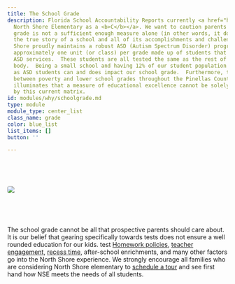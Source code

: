 ```yaml
---
title: The School Grade
description: Florida School Accountability Reports currently <a href="http://www.fldoe.org/accountability/accountability-reporting/school-grades/">grades
  North Shore Elementary as a <b>C</b></a>. We want to caution parents that the school
  grade is not a sufficient enough measure alone (in other words, it doesn't tell
  the true story of a school and all of its accomplishments and challenges).  North
  Shore proudly maintains a robust ASD (Autism Spectrum Disorder) program. They have
  approximately one unit (or class) per grade made up of students that qualify for
  ASD services.  These students are all tested the same as the rest of the student
  body.  Being a small school and having 12% of our student population qualifying
  as ASD students can and does impact our school grade.  Furthermore, the clear correlation
  between poverty and lower school grades throughout the Pinellas County School district
  illuminates that a measure of educational excellence cannot be solely determined
  by this current matrix.
id: modules/why/schoolgrade.md
type: module
module_type: center_list
class_name: grade
color: blue_list
list_items: []
button: ''

---
```

<img src="/images/uneditable/SchoolGrade.png" style="margin: 75px auto; display: block; border-radius: 4px; max-width:100%;"/>

The school grade cannot be all that prospective parents should care about. It is our belief that gearing specifically towards tests does not ensure a well rounded education for our kids. test [Homework policies](/faq/#nse6), [teacher engagement](#), [recess time](#), after-school enrichments, and many other factors go into the North Shore experience. We strongly encourage all families who are considering North Shore elementary to [schedule a tour](#) and see first hand how NSE meets the needs of all students.